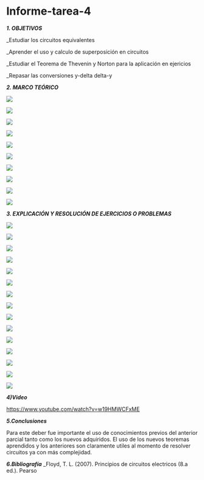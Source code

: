 # Informe-tarea-4

***1. OBJETIVOS***

_Estudiar los circuitos equivalentes

_Aprender el uso y calculo de superposición en circuitos

_Estudiar el Teorema de Thevenin y Norton para la aplicación en ejericios

_Repasar las conversiones y-delta delta-y

***2. MARCO TEÓRICO*** 

![](https://github.com/smvaca2/Informe-tarea-4/blob/63361dd410935240d76d01e16a8e77ac74cf554f/t1.PNG)

![](https://github.com/smvaca2/Informe-tarea-4/blob/63361dd410935240d76d01e16a8e77ac74cf554f/t2.PNG)

![](https://github.com/smvaca2/Informe-tarea-4/blob/63361dd410935240d76d01e16a8e77ac74cf554f/t3.PNG)

![](https://github.com/smvaca2/Informe-tarea-4/blob/63361dd410935240d76d01e16a8e77ac74cf554f/t4.PNG)

![](https://github.com/smvaca2/Informe-tarea-4/blob/63361dd410935240d76d01e16a8e77ac74cf554f/t5.PNG)

![](https://github.com/smvaca2/Informe-tarea-4/blob/63361dd410935240d76d01e16a8e77ac74cf554f/t6.PNG)

![](https://github.com/smvaca2/Informe-tarea-4/blob/63361dd410935240d76d01e16a8e77ac74cf554f/t7.PNG)

![](https://github.com/smvaca2/Informe-tarea-4/blob/63361dd410935240d76d01e16a8e77ac74cf554f/t8.PNG)

![](https://github.com/smvaca2/Informe-tarea-4/blob/63361dd410935240d76d01e16a8e77ac74cf554f/t9.PNG)

![](https://github.com/smvaca2/Informe-tarea-4/blob/63361dd410935240d76d01e16a8e77ac74cf554f/t10.PNG)

***3. EXPLICACIÓN Y RESOLUCIÓN DE EJERCICIOS O PROBLEMAS***

![](https://github.com/smvaca2/Informe-tarea-4/blob/de8d2a5ba6de0ecf1995ee7d49376f051d515911/1.PNG)

![](https://github.com/smvaca2/Informe-tarea-4/blob/de8d2a5ba6de0ecf1995ee7d49376f051d515911/2.PNG)

![](https://github.com/smvaca2/Informe-tarea-4/blob/de8d2a5ba6de0ecf1995ee7d49376f051d515911/3.PNG)

![](https://github.com/smvaca2/Informe-tarea-4/blob/de8d2a5ba6de0ecf1995ee7d49376f051d515911/4.PNG)

![](https://github.com/smvaca2/Informe-tarea-4/blob/de8d2a5ba6de0ecf1995ee7d49376f051d515911/5.PNG)

![](https://github.com/smvaca2/Informe-tarea-4/blob/de8d2a5ba6de0ecf1995ee7d49376f051d515911/6.PNG)

![](https://github.com/smvaca2/Informe-tarea-4/blob/de8d2a5ba6de0ecf1995ee7d49376f051d515911/7.PNG)

![](https://github.com/smvaca2/Informe-tarea-4/blob/de8d2a5ba6de0ecf1995ee7d49376f051d515911/8.PNG)

![](https://github.com/smvaca2/Informe-tarea-4/blob/9da9a6ea5b6f1353b2a937266b6e3adfcd052c76/9.PNG)

![](https://github.com/smvaca2/Informe-tarea-4/blob/9da9a6ea5b6f1353b2a937266b6e3adfcd052c76/10.PNG)

![](https://github.com/smvaca2/Informe-tarea-4/blob/9da9a6ea5b6f1353b2a937266b6e3adfcd052c76/11.PNG)

![](https://github.com/smvaca2/Informe-tarea-4/blob/9da9a6ea5b6f1353b2a937266b6e3adfcd052c76/12.PNG)

![](https://github.com/smvaca2/Informe-tarea-4/blob/9da9a6ea5b6f1353b2a937266b6e3adfcd052c76/13.PNG)

![](https://github.com/smvaca2/Informe-tarea-4/blob/9da9a6ea5b6f1353b2a937266b6e3adfcd052c76/14.PNG)

![](https://github.com/smvaca2/Informe-tarea-4/blob/9da9a6ea5b6f1353b2a937266b6e3adfcd052c76/15.PNG)

***4)Video***

https://www.youtube.com/watch?v=w19HMWCFxME

***5.Conclusiones***

Para este deber fue importante el uso de conocimientos previos del anterior parcial tanto como los nuevos adquiridos. El uso de los nuevos teoremas aprendidos y los anteriores son claramente utiles al momento de resolver circuitos ya con más complejidad.

***6.Bibliografía***
_Floyd, T. L. (2007). Principios de circuitos electricos (8.a ed.). Pearso
